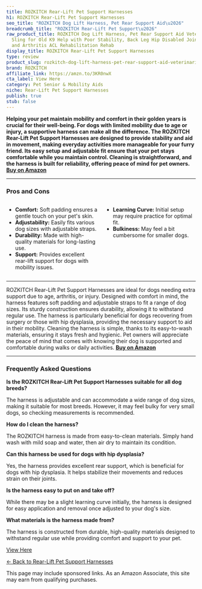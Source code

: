 ```yaml
---
title: ROZKITCH Rear-Lift Pet Support Harnesses
h1: ROZKITCH Rear-Lift Pet Support Harnesses
seo_title: "ROZKITCH Dog Lift Harness, Pet Rear Support Aid\u2026"
breadcrumb_title: "ROZKITCH Rear-Lift Pet Support\u2026"
raw_product_title: ROZKITCH Dog Lift Harness, Pet Rear Support Aid Veterinarian Approved
  Sling for Old K9 Help with Poor Stability, Back Leg Hip Disabled Joint Injury Elderly
  and Arthritis ACL Rehabilitation Rehab
display_title: ROZKITCH Rear-Lift Pet Support Harnesses
type: review
product_slug: rozkitch-dog-lift-harness-pet-rear-support-aid-veterinarian-approved-sl-531f5a1b
brand: ROZKITCH
affiliate_link: https://amzn.to/3KR0nwX
cta_label: View Here
category: Pet Senior & Mobility Aids
niche: Rear-Lift Pet Support Harnesses
publish: true
stub: false
---
```


<div id="intro" class="full-width">
  <p><strong>Helping your pet maintain mobility and comfort in their golden years is crucial for their well-being. For dogs with limited mobility due to age or injury, a supportive harness can make all the difference. The ROZKITCH Rear-Lift Pet Support Harnesses are designed to provide stability and aid in movement, making everyday activities more manageable for your furry friend. Its easy setup and adjustable fit ensure that your pet stays comfortable while you maintain control. Cleaning is straightforward, and the harness is built for reliability, offering peace of mind for pet owners.</strong> <a href="https://amzn.to/3KR0nwX" rel="nofollow sponsored noopener" target="_blank"><strong>Buy on Amazon</strong></a></p>
</div>

<hr />
<h3 id="pros-cons">Pros and Cons</h3>
<div class="pc-grid" style="display:grid;grid-template-columns:1fr 1fr;gap:16px;">
  <ul>
    <li><strong>Comfort:</strong> Soft padding ensures a gentle touch on your pet's skin.</li>
    <li><strong>Adjustability:</strong> Easily fits various dog sizes with adjustable straps.</li>
    <li><strong>Durability:</strong> Made with high-quality materials for long-lasting use.</li>
    <li><strong>Support:</strong> Provides excellent rear-lift support for dogs with mobility issues.</li>
  </ul>
  <ul>
    <li><strong>Learning Curve:</strong> Initial setup may require practice for optimal fit.</li>
    <li><strong>Bulkiness:</strong> May feel a bit cumbersome for smaller dogs.</li>
  </ul>
</div>
<hr />

<div class="full-width">
  <p>ROZKITCH Rear-Lift Pet Support Harnesses are ideal for dogs needing extra support due to age, arthritis, or injury. Designed with comfort in mind, the harness features soft padding and adjustable straps to fit a range of dog sizes. Its sturdy construction ensures durability, allowing it to withstand regular use. The harness is particularly beneficial for dogs recovering from surgery or those with hip dysplasia, providing the necessary support to aid in their mobility. Cleaning the harness is simple, thanks to its easy-to-wash materials, ensuring it stays fresh and hygienic. Pet owners will appreciate the peace of mind that comes with knowing their dog is supported and comfortable during walks or daily activities. <a href="https://amzn.to/3KR0nwX" rel="nofollow sponsored noopener" target="_blank"><strong>Buy on Amazon</strong></a></p>
</div>

<hr />
<h3 id="faqs">Frequently Asked Questions</h3>

<p><strong>Is the ROZKITCH Rear-Lift Pet Support Harnesses suitable for all dog breeds?</strong></p>
<p>The harness is adjustable and can accommodate a wide range of dog sizes, making it suitable for most breeds. However, it may feel bulky for very small dogs, so checking measurements is recommended.</p>

<p><strong>How do I clean the harness?</strong></p>
<p>The ROZKITCH harness is made from easy-to-clean materials. Simply hand wash with mild soap and water, then air dry to maintain its condition.</p>

<p><strong>Can this harness be used for dogs with hip dysplasia?</strong></p>
<p>Yes, the harness provides excellent rear support, which is beneficial for dogs with hip dysplasia. It helps stabilize their movements and reduces strain on their joints.</p>

<p><strong>Is the harness easy to put on and take off?</strong></p>
<p>While there may be a slight learning curve initially, the harness is designed for easy application and removal once adjusted to your dog's size.</p>

<p><strong>What materials is the harness made from?</strong></p>
<p>The harness is constructed from durable, high-quality materials designed to withstand regular use while providing comfort and support to your pet.</p>
<p><a class="btn" href="https://amzn.to/3KR0nwX" target="_blank" rel="nofollow sponsored noopener">View Here</a></p>
<p><a href="/roundups/pet-senior-mobility-aids/rear-lift-pet-support-harnesses/">← Back to Rear-Lift Pet Support Harnesses</a></p>
<aside class="disclosure">This page may include sponsored links. As an Amazon Associate, this site may earn from qualifying purchases.</aside>

